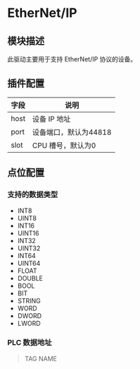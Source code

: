 # EtherNet/IP

## 模块描述

此驱动主要用于支持 EtherNet/IP 协议的设备。

## 插件配置

| 字段 | 说明                  |
| ---- | --------------------- |
| host | 设备 IP 地址            |
| port | 设备端口，默认为44818 |
| slot | CPU 槽号，默认为0      |

## 点位配置

### 支持的数据类型

* INT8
* UINT8
* INT16
* UINT16
* INT32
* UINT32
* INT64
* UINT64
* FLOAT
* DOUBLE
* BOOL
* BIT
* STRING
* WORD
* DWORD
* LWORD

### PLC 数据地址

>  <span>TAG NAME </span>
